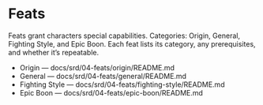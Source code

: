 <!-- Source: docs/srd/SRD_CC_v5.2.1.pdf pp.87–88 (Feats) -->

# Feats

Feats grant characters special capabilities. Categories: Origin, General, Fighting Style, and Epic Boon. Each feat lists its category, any prerequisites, and whether it’s repeatable.

- Origin — docs/srd/04-feats/origin/README.md
- General — docs/srd/04-feats/general/README.md
- Fighting Style — docs/srd/04-feats/fighting-style/README.md
- Epic Boon — docs/srd/04-feats/epic-boon/README.md
